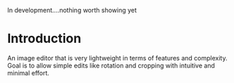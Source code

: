 In development....nothing worth showing yet

# Introduction 
An image editor that is very lightweight in terms of features and complexity.  Goal is to allow simple edits like rotation and cropping with intuitive and minimal effort.  

